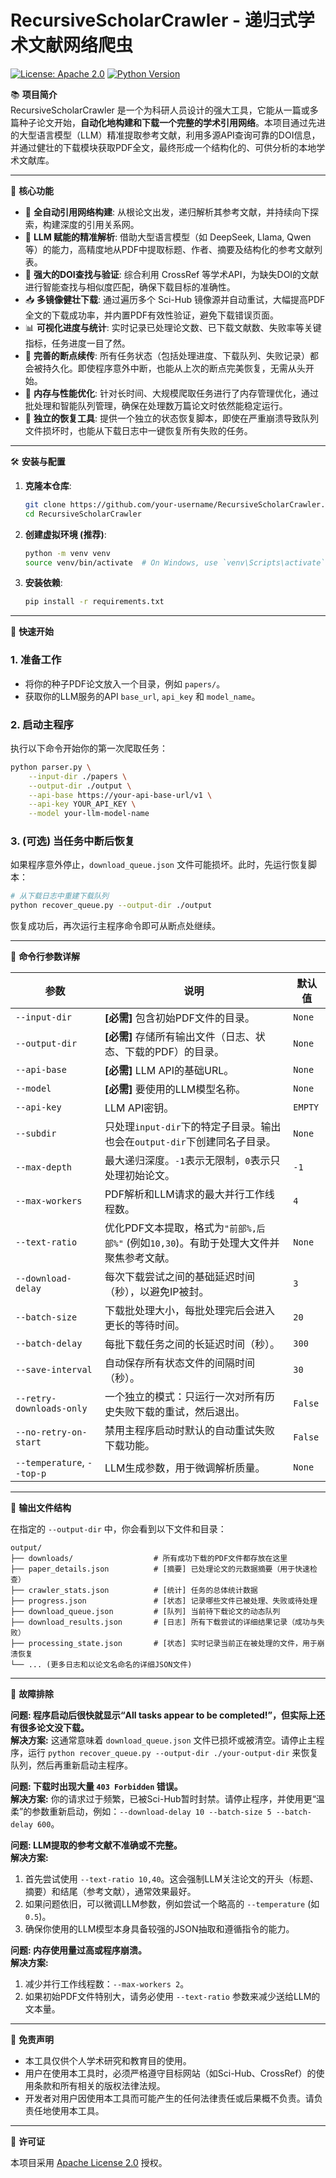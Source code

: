 # RecursiveScholarCrawler - 递归式学术文献网络爬虫

[![License: Apache 2.0](https://img.shields.io/badge/License-Apache%202.0-blue.svg)](https://opensource.org/licenses/Apache-2.0)
[![Python Version](https://img.shields.io/badge/python-3.8+-brightgreen.svg)](https://www.python.org/)

📚 **项目简介**  
RecursiveScholarCrawler 是一个为科研人员设计的强大工具，它能从一篇或多篇种子论文开始，**自动化地构建和下载一个完整的学术引用网络**。本项目通过先进的大型语言模型（LLM）精准提取参考文献，利用多源API查询可靠的DOI信息，并通过健壮的下载模块获取PDF全文，最终形成一个结构化的、可供分析的本地学术文献库。

---

🌟 **核心功能**

-   🔄 **全自动引用网络构建**: 从根论文出发，递归解析其参考文献，并持续向下探索，构建深度的引用关系网。
-   🤖 **LLM 赋能的精准解析**: 借助大型语言模型（如 DeepSeek, Llama, Qwen 等）的能力，高精度地从PDF中提取标题、作者、摘要及结构化的参考文献列表。
-   🔗 **强大的DOI查找与验证**: 综合利用 CrossRef 等学术API，为缺失DOI的文献进行智能查找与相似度匹配，确保下载目标的准确性。
-   📥 **多镜像健壮下载**: 通过遍历多个 Sci-Hub 镜像源并自动重试，大幅提高PDF全文的下载成功率，并内置PDF有效性验证，避免下载错误页面。
-   📊 **可视化进度与统计**: 实时记录已处理论文数、已下载文献数、失败率等关键指标，任务进度一目了然。
-   💾 **完善的断点续传**: 所有任务状态（包括处理进度、下载队列、失败记录）都会被持久化。即使程序意外中断，也能从上次的断点完美恢复，无需从头开始。
-   🧠 **内存与性能优化**: 针对长时间、大规模爬取任务进行了内存管理优化，通过批处理和智能队列管理，确保在处理数万篇论文时依然能稳定运行。
-   🔧 **独立的恢复工具**: 提供一个独立的状态恢复脚本，即使在严重崩溃导致队列文件损坏时，也能从下载日志中一键恢复所有失败的任务。

---

🛠️ **安装与配置**

1.  **克隆本仓库**:
    ```bash
    git clone https://github.com/your-username/RecursiveScholarCrawler.git
    cd RecursiveScholarCrawler
    ```

2.  **创建虚拟环境 (推荐)**:
    ```bash
    python -m venv venv
    source venv/bin/activate  # On Windows, use `venv\Scripts\activate`
    ```

3.  **安装依赖**:
    ```bash
    pip install -r requirements.txt
    ```

---

🚀 **快速开始**

### 1. 准备工作
-   将你的种子PDF论文放入一个目录，例如 `papers/`。
-   获取你的LLM服务的API `base_url`, `api_key` 和 `model_name`。

### 2. 启动主程序

执行以下命令开始你的第一次爬取任务：

```bash
python parser.py \
    --input-dir ./papers \
    --output-dir ./output \
    --api-base https://your-api-base-url/v1 \
    --api-key YOUR_API_KEY \
    --model your-llm-model-name
```

### 3. (可选) 当任务中断后恢复

如果程序意外停止，`download_queue.json` 文件可能损坏。此时，先运行恢复脚本：

```bash
# 从下载日志中重建下载队列
python recover_queue.py --output-dir ./output
```

恢复成功后，再次运行主程序命令即可从断点处继续。

---

📌 **命令行参数详解**

| 参数                    | 说明                                                                                              | 默认值 |
| ----------------------- | ------------------------------------------------------------------------------------------------- | ------ |
| `--input-dir`           | **[必需]** 包含初始PDF文件的目录。                                                                | `None` |
| `--output-dir`          | **[必需]** 存储所有输出文件（日志、状态、下载的PDF）的目录。                                        | `None` |
| `--api-base`            | **[必需]** LLM API的基础URL。                                                                     | `None` |
| `--model`               | **[必需]** 要使用的LLM模型名称。                                                                  | `None` |
| `--api-key`             | LLM API密钥。                                                                                     | `EMPTY`|
| `--subdir`              | 只处理`input-dir`下的特定子目录。输出也会在`output-dir`下创建同名子目录。                        | `None` |
| `--max-depth`           | 最大递归深度。`-1`表示无限制，`0`表示只处理初始论文。                                               | `-1`   |
| `--max-workers`         | PDF解析和LLM请求的最大并行工作线程数。                                                            | `4`    |
| `--text-ratio`          | 优化PDF文本提取，格式为`"前部%,后部%"` (例如`10,30`)。有助于处理大文件并聚焦参考文献。         | `None` |
| `--download-delay`      | 每次下载尝试之间的基础延迟时间（秒），以避免IP被封。                                              | `3`    |
| `--batch-size`          | 下载批处理大小，每批处理完后会进入更长的等待时间。                                                | `20`   |
| `--batch-delay`         | 每批下载任务之间的长延迟时间（秒）。                                                              | `300`  |
| `--save-interval`       | 自动保存所有状态文件的间隔时间（秒）。                                                            | `30`   |
| `--retry-downloads-only`| 一个独立的模式：只运行一次对所有历史失败下载的重试，然后退出。                                    | `False`|
| `--no-retry-on-start`   | 禁用主程序启动时默认的自动重试失败下载功能。                                                      | `False`|
| `--temperature`, `--top-p` | LLM生成参数，用于微调解析质量。                                                                   | `None` |

---

📂 **输出文件结构**

在指定的 `--output-dir` 中，你会看到以下文件和目录：
```
output/
├── downloads/                  # 所有成功下载的PDF文件都存放在这里
├── paper_details.json          # [摘要] 已处理论文的元数据摘要（用于快速检查）
├── crawler_stats.json          # [统计] 任务的总体统计数据
├── progress.json               # [状态] 记录哪些文件已被处理、失败或待处理
├── download_queue.json         # [队列] 当前待下载论文的动态队列
├── download_results.json       # [日志] 所有下载尝试的详细结果记录（成功与失败）
├── processing_state.json       # [状态] 实时记录当前正在被处理的文件，用于崩溃恢复
└── ... (更多日志和以论文名命名的详细JSON文件)
```

---

🔧 **故障排除**

**问题: 程序启动后很快就显示“All tasks appear to be completed!”，但实际上还有很多论文没下载。**  
**解决方案:** 这通常意味着 `download_queue.json` 文件已损坏或被清空。请停止主程序，运行 `python recover_queue.py --output-dir ./your-output-dir` 来恢复队列，然后再重新启动主程序。

**问题: 下载时出现大量 `403 Forbidden` 错误。**  
**解决方案:** 你的请求过于频繁，已被Sci-Hub暂时封禁。请停止程序，并使用更“温柔”的参数重新启动，例如：`--download-delay 10 --batch-size 5 --batch-delay 600`。

**问题: LLM提取的参考文献不准确或不完整。**  
**解决方案:**
1.  首先尝试使用 `--text-ratio 10,40`。这会强制LLM关注论文的开头（标题、摘要）和结尾（参考文献），通常效果最好。
2.  如果问题依旧，可以微调LLM参数，例如尝试一个略高的 `--temperature` (如`0.5`)。
3.  确保你使用的LLM模型本身具备较强的JSON抽取和遵循指令的能力。

**问题: 内存使用量过高或程序崩溃。**  
**解决方案:**
1.  减少并行工作线程数：`--max-workers 2`。
2.  如果初始PDF文件特别大，请务必使用 `--text-ratio` 参数来减少送给LLM的文本量。

---

📝 **免责声明**
-   本工具仅供个人学术研究和教育目的使用。
-   用户在使用本工具时，必须严格遵守目标网站（如Sci-Hub、CrossRef）的使用条款和所有相关的版权法律法规。
-   开发者对用户因使用本工具而可能产生的任何法律责任或后果概不负责。请负责任地使用本工具。

---

📄 **许可证**

本项目采用 [Apache License 2.0](LICENSE) 授权。